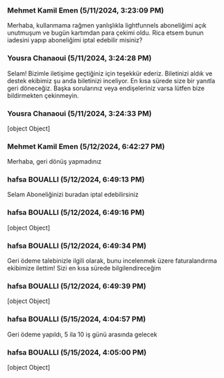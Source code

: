### Mehmet Kamil Emen (5/11/2024, 3:23:09 PM)

Merhaba, kullanmama rağmen yanlışlıkla lightfunnels aboneliğimi açık unutmuşum ve bugün kartımdan para çekimi oldu. Rica etsem bunun iadesini yapıp aboneliğimi iptal edebilir misiniz?

### Yousra Chanaoui (5/11/2024, 3:24:28 PM)

Selam! Bizimle iletişime geçtiğiniz için teşekkür ederiz. Biletinizi aldık ve destek ekibimiz şu anda biletinizi inceliyor. En kısa sürede size bir yanıtla geri döneceğiz. Başka sorularınız veya endişeleriniz varsa lütfen bize bildirmekten çekinmeyin.

### Yousra Chanaoui (5/11/2024, 3:24:33 PM)

[object Object]

### Mehmet Kamil Emen (5/12/2024, 6:42:27 PM)

Merhaba, geri dönüş yapmadınız

### hafsa BOUALLI (5/12/2024, 6:49:13 PM)

Selam 
Aboneliğinizi buradan iptal edebilirsiniz

### hafsa BOUALLI (5/12/2024, 6:49:16 PM)

[object Object]

### hafsa BOUALLI (5/12/2024, 6:49:34 PM)

Geri ödeme talebinizle ilgili olarak, bunu incelenmek üzere faturalandırma ekibimize ilettim! Sizi en kısa sürede bilgilendireceğim

### hafsa BOUALLI (5/12/2024, 6:49:39 PM)

[object Object]

### hafsa BOUALLI (5/15/2024, 4:04:57 PM)

Geri ödeme yapıldı, 5 ila 10 iş günü arasında gelecek

### hafsa BOUALLI (5/15/2024, 4:05:00 PM)

[object Object]
